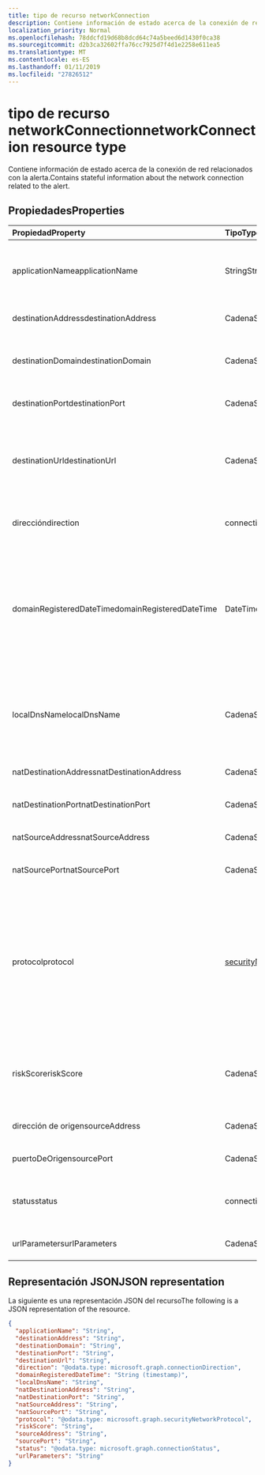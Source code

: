 ```yaml
---
title: tipo de recurso networkConnection
description: Contiene información de estado acerca de la conexión de red relacionados con la alerta.
localization_priority: Normal
ms.openlocfilehash: 78ddcfd19d68b8dcd64c74a5beed6d1430f0ca38
ms.sourcegitcommit: d2b3ca32602ffa76cc7925d7f4d1e2258e611ea5
ms.translationtype: MT
ms.contentlocale: es-ES
ms.lasthandoff: 01/11/2019
ms.locfileid: "27826512"
---
```

# <a name="networkconnection-resource-type"></a><span data-ttu-id="bb921-103">tipo de recurso networkConnection</span><span class="sxs-lookup"><span data-stu-id="bb921-103">networkConnection resource type</span></span>

<span data-ttu-id="bb921-104">Contiene información de estado acerca de la conexión de red relacionados con la alerta.</span><span class="sxs-lookup"><span data-stu-id="bb921-104">Contains stateful information about the network connection related to the alert.</span></span>

## <a name="properties"></a><span data-ttu-id="bb921-105">Propiedades</span><span class="sxs-lookup"><span data-stu-id="bb921-105">Properties</span></span>

| <span data-ttu-id="bb921-106">Propiedad</span><span class="sxs-lookup"><span data-stu-id="bb921-106">Property</span></span>   | <span data-ttu-id="bb921-107">Tipo</span><span class="sxs-lookup"><span data-stu-id="bb921-107">Type</span></span>|<span data-ttu-id="bb921-108">Description</span><span class="sxs-lookup"><span data-stu-id="bb921-108">Description</span></span>|
|:---------------|:--------|:----------|
|<span data-ttu-id="bb921-109">applicationName</span><span class="sxs-lookup"><span data-stu-id="bb921-109">applicationName</span></span>|<span data-ttu-id="bb921-110">String</span><span class="sxs-lookup"><span data-stu-id="bb921-110">String</span></span>|<span data-ttu-id="bb921-111">Nombre de la aplicación de administración de la conexión de red (por ejemplo, Facebook, SMTP, etcetera).</span><span class="sxs-lookup"><span data-stu-id="bb921-111">Name of the application managing the network connection (for example, Facebook, SMTP, etc.).</span></span>|
|<span data-ttu-id="bb921-112">destinationAddress</span><span class="sxs-lookup"><span data-stu-id="bb921-112">destinationAddress</span></span>|<span data-ttu-id="bb921-113">Cadena</span><span class="sxs-lookup"><span data-stu-id="bb921-113">String</span></span>|<span data-ttu-id="bb921-114">Dirección IP de destino (de la conexión de red).</span><span class="sxs-lookup"><span data-stu-id="bb921-114">Destination IP address (of the network connection).</span></span>|
|<span data-ttu-id="bb921-115">destinationDomain</span><span class="sxs-lookup"><span data-stu-id="bb921-115">destinationDomain</span></span>|<span data-ttu-id="bb921-116">Cadena</span><span class="sxs-lookup"><span data-stu-id="bb921-116">String</span></span>|<span data-ttu-id="bb921-117">Parte del dominio de destino de la dirección URL de destino.</span><span class="sxs-lookup"><span data-stu-id="bb921-117">Destination domain portion of the destination URL.</span></span> <span data-ttu-id="bb921-118">(por ejemplo 'www.contoso.com').</span><span class="sxs-lookup"><span data-stu-id="bb921-118">(for example 'www.contoso.com').</span></span>|
|<span data-ttu-id="bb921-119">destinationPort</span><span class="sxs-lookup"><span data-stu-id="bb921-119">destinationPort</span></span>|<span data-ttu-id="bb921-120">Cadena</span><span class="sxs-lookup"><span data-stu-id="bb921-120">String</span></span>|<span data-ttu-id="bb921-121">Puerto de destino (de la conexión de red).</span><span class="sxs-lookup"><span data-stu-id="bb921-121">Destination port (of the network connection).</span></span>|
|<span data-ttu-id="bb921-122">destinationUrl</span><span class="sxs-lookup"><span data-stu-id="bb921-122">destinationUrl</span></span>|<span data-ttu-id="bb921-123">Cadena</span><span class="sxs-lookup"><span data-stu-id="bb921-123">String</span></span>|<span data-ttu-id="bb921-124">Cadena de dirección URL o URI de conexión - excluyendo los parámetros de la red.</span><span class="sxs-lookup"><span data-stu-id="bb921-124">Network connection URL/URI string - excluding parameters.</span></span> <span data-ttu-id="bb921-125">(por ejemplo, 'www.contoso.com/products/default.html')</span><span class="sxs-lookup"><span data-stu-id="bb921-125">(for example 'www.contoso.com/products/default.html')</span></span>|
|<span data-ttu-id="bb921-126">dirección</span><span class="sxs-lookup"><span data-stu-id="bb921-126">direction</span></span>|<span data-ttu-id="bb921-127">connectionDirection</span><span class="sxs-lookup"><span data-stu-id="bb921-127">connectionDirection</span></span>|<span data-ttu-id="bb921-128">Dirección de la conexión de red.</span><span class="sxs-lookup"><span data-stu-id="bb921-128">Network connection direction.</span></span> <span data-ttu-id="bb921-129">Los valores posibles son: `unknown`, `inbound` y `outbound`.</span><span class="sxs-lookup"><span data-stu-id="bb921-129">Possible values are: `unknown`, `inbound`, `outbound`.</span></span>|
|<span data-ttu-id="bb921-130">domainRegisteredDateTime</span><span class="sxs-lookup"><span data-stu-id="bb921-130">domainRegisteredDateTime</span></span>|<span data-ttu-id="bb921-131">DateTimeOffset</span><span class="sxs-lookup"><span data-stu-id="bb921-131">DateTimeOffset</span></span>|<span data-ttu-id="bb921-132">Fecha cuando se registró el dominio de destino.</span><span class="sxs-lookup"><span data-stu-id="bb921-132">Date when the destination domain was registered.</span></span> <span data-ttu-id="bb921-133">El tipo de marca de tiempo representa la información de fecha y hora con el formato ISO 8601 y está siempre en hora UTC.</span><span class="sxs-lookup"><span data-stu-id="bb921-133">The Timestamp type represents date and time information using ISO 8601 format and is always in UTC time.</span></span> <span data-ttu-id="bb921-134">Por ejemplo, la medianoche UTC del 1 de enero de 2014 sería así: `'2014-01-01T00:00:00Z'`</span><span class="sxs-lookup"><span data-stu-id="bb921-134">For example, midnight UTC on Jan 1, 2014 would look like this: `'2014-01-01T00:00:00Z'`</span></span>|
|<span data-ttu-id="bb921-135">localDnsName</span><span class="sxs-lookup"><span data-stu-id="bb921-135">localDnsName</span></span>|<span data-ttu-id="bb921-136">Cadena</span><span class="sxs-lookup"><span data-stu-id="bb921-136">String</span></span>|<span data-ttu-id="bb921-137">El equipo local resolución de nombres DNS tal como aparece en la memoria caché DNS local del host (por ejemplo, en caso de que se ha alterado el archivo 'hosts').</span><span class="sxs-lookup"><span data-stu-id="bb921-137">The local DNS name resolution as it appears in the host's local DNS cache (for example, in case the 'hosts' file was tampered with).</span></span>|
|<span data-ttu-id="bb921-138">natDestinationAddress</span><span class="sxs-lookup"><span data-stu-id="bb921-138">natDestinationAddress</span></span>|<span data-ttu-id="bb921-139">Cadena</span><span class="sxs-lookup"><span data-stu-id="bb921-139">String</span></span>|<span data-ttu-id="bb921-140">Dirección IP de destino de la traducción de direcciones de red.</span><span class="sxs-lookup"><span data-stu-id="bb921-140">Network Address Translation destination IP address.</span></span>|
|<span data-ttu-id="bb921-141">natDestinationPort</span><span class="sxs-lookup"><span data-stu-id="bb921-141">natDestinationPort</span></span>|<span data-ttu-id="bb921-142">Cadena</span><span class="sxs-lookup"><span data-stu-id="bb921-142">String</span></span>|<span data-ttu-id="bb921-143">Puerto de destino de la traducción de direcciones de red.</span><span class="sxs-lookup"><span data-stu-id="bb921-143">Network Address Translation destination port.</span></span>|
|<span data-ttu-id="bb921-144">natSourceAddress</span><span class="sxs-lookup"><span data-stu-id="bb921-144">natSourceAddress</span></span>|<span data-ttu-id="bb921-145">Cadena</span><span class="sxs-lookup"><span data-stu-id="bb921-145">String</span></span>|<span data-ttu-id="bb921-146">Dirección IP de origen de la traducción de direcciones de red.</span><span class="sxs-lookup"><span data-stu-id="bb921-146">Network Address Translation source IP address.</span></span>|
|<span data-ttu-id="bb921-147">natSourcePort</span><span class="sxs-lookup"><span data-stu-id="bb921-147">natSourcePort</span></span>|<span data-ttu-id="bb921-148">Cadena</span><span class="sxs-lookup"><span data-stu-id="bb921-148">String</span></span>|<span data-ttu-id="bb921-149">Puerto de origen de la traducción de direcciones de red.</span><span class="sxs-lookup"><span data-stu-id="bb921-149">Network Address Translation source port.</span></span>|
|<span data-ttu-id="bb921-150">protocol</span><span class="sxs-lookup"><span data-stu-id="bb921-150">protocol</span></span>|[<span data-ttu-id="bb921-151">securityNetworkProtocol</span><span class="sxs-lookup"><span data-stu-id="bb921-151">securityNetworkProtocol</span></span>](securitynetworkprotocol.md)|<span data-ttu-id="bb921-152">Protocolo de red.</span><span class="sxs-lookup"><span data-stu-id="bb921-152">Network protocol.</span></span> <span data-ttu-id="bb921-153">Los valores posibles son: `unknown`, `ip`, `icmp`, `igmp`, `ggp`, `ipv4`, `tcp`, `pup`, `udp`, `idp`, `ipv6`, `ipv6RoutingHeader`, `ipv6FragmentHeader`, `ipSecEncapsulatingSecurityPayload`, `ipSecAuthenticationHeader`, `icmpV6`, `ipv6NoNextHeader`, `ipv6DestinationOptions`, `nd` , `raw`, `ipx`, `spx`, `spxII`.</span><span class="sxs-lookup"><span data-stu-id="bb921-153">Possible values are: `unknown`, `ip`, `icmp`, `igmp`, `ggp`, `ipv4`, `tcp`, `pup`, `udp`, `idp`, `ipv6`, `ipv6RoutingHeader`, `ipv6FragmentHeader`, `ipSecEncapsulatingSecurityPayload`, `ipSecAuthenticationHeader`, `icmpV6`, `ipv6NoNextHeader`, `ipv6DestinationOptions`, `nd`, `raw`, `ipx`, `spx`, `spxII`.</span></span>|
|<span data-ttu-id="bb921-154">riskScore</span><span class="sxs-lookup"><span data-stu-id="bb921-154">riskScore</span></span>|<span data-ttu-id="bb921-155">Cadena</span><span class="sxs-lookup"><span data-stu-id="bb921-155">String</span></span>|<span data-ttu-id="bb921-156">Proveedor generado/calcula el riesgo de puntuación de la conexión de red.</span><span class="sxs-lookup"><span data-stu-id="bb921-156">Provider generated/calculated risk score of the network connection.</span></span> <span data-ttu-id="bb921-157">Valor recomendado el rango de 0-1, lo que equivale a un porcentaje.</span><span class="sxs-lookup"><span data-stu-id="bb921-157">Recommended value range of 0-1, which equates to a percentage.</span></span>|
|<span data-ttu-id="bb921-158">dirección de origen</span><span class="sxs-lookup"><span data-stu-id="bb921-158">sourceAddress</span></span>|<span data-ttu-id="bb921-159">Cadena</span><span class="sxs-lookup"><span data-stu-id="bb921-159">String</span></span>|<span data-ttu-id="bb921-160">Dirección IP de origen (es decir, el origen) (de la conexión de red).</span><span class="sxs-lookup"><span data-stu-id="bb921-160">Source (i.e. origin) IP address (of the network connection).</span></span>|
|<span data-ttu-id="bb921-161">puertoDeOrigen</span><span class="sxs-lookup"><span data-stu-id="bb921-161">sourcePort</span></span>|<span data-ttu-id="bb921-162">Cadena</span><span class="sxs-lookup"><span data-stu-id="bb921-162">String</span></span>|<span data-ttu-id="bb921-163">Puerto de IP de origen (es decir, el origen) (de la conexión de red).</span><span class="sxs-lookup"><span data-stu-id="bb921-163">Source (i.e. origin) IP port (of the network connection).</span></span>|
|<span data-ttu-id="bb921-164">status</span><span class="sxs-lookup"><span data-stu-id="bb921-164">status</span></span>|<span data-ttu-id="bb921-165">connectionStatus</span><span class="sxs-lookup"><span data-stu-id="bb921-165">connectionStatus</span></span>|<span data-ttu-id="bb921-166">Estado de conexión de red.</span><span class="sxs-lookup"><span data-stu-id="bb921-166">Network connection status.</span></span> <span data-ttu-id="bb921-167">Los valores posibles son: `unknown`, `attempted`, `succeeded`, `blocked` y `failed`.</span><span class="sxs-lookup"><span data-stu-id="bb921-167">Possible values are: `unknown`, `attempted`, `succeeded`, `blocked`, `failed`.</span></span>|
|<span data-ttu-id="bb921-168">urlParameters</span><span class="sxs-lookup"><span data-stu-id="bb921-168">urlParameters</span></span>|<span data-ttu-id="bb921-169">Cadena</span><span class="sxs-lookup"><span data-stu-id="bb921-169">String</span></span>|<span data-ttu-id="bb921-170">Parámetros (sufijo) de la dirección URL de destino.</span><span class="sxs-lookup"><span data-stu-id="bb921-170">Parameters (suffix) of the destination URL.</span></span>|

## <a name="json-representation"></a><span data-ttu-id="bb921-171">Representación JSON</span><span class="sxs-lookup"><span data-stu-id="bb921-171">JSON representation</span></span>

<span data-ttu-id="bb921-172">La siguiente es una representación JSON del recurso</span><span class="sxs-lookup"><span data-stu-id="bb921-172">The following is a JSON representation of the resource.</span></span>

<!-- {
  "blockType": "resource",
  "optionalProperties": [

  ],
  "@odata.type": "microsoft.graph.networkConnection"
}-->

```json
{
  "applicationName": "String",
  "destinationAddress": "String",
  "destinationDomain": "String",
  "destinationPort": "String",
  "destinationUrl": "String",
  "direction": "@odata.type: microsoft.graph.connectionDirection",
  "domainRegisteredDateTime": "String (timestamp)",
  "localDnsName": "String",
  "natDestinationAddress": "String",
  "natDestinationPort": "String",
  "natSourceAddress": "String",
  "natSourcePort": "String",
  "protocol": "@odata.type: microsoft.graph.securityNetworkProtocol",
  "riskScore": "String",
  "sourceAddress": "String",
  "sourcePort": "String",
  "status": "@odata.type: microsoft.graph.connectionStatus",
  "urlParameters": "String"
}

```

<!-- uuid: 8fcb5dbc-d5aa-4681-8e31-b001d5168d79
2015-10-25 14:57:30 UTC -->
<!-- {
  "type": "#page.annotation",
  "description": "networkConnection resource",
  "keywords": "",
  "section": "documentation",
  "tocPath": ""
}-->
